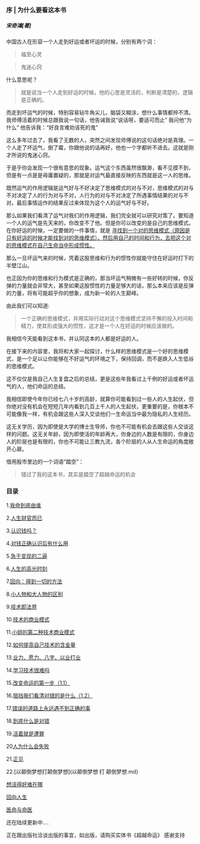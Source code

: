 ### 序 | 为什么要看这本书
##### 宋奇鴻[著]
中国古人在形容一个人走到好运或者坏运的时候，分别有两个词：

>福至心灵

>鬼迷心窍

什么意思呢？
> 就是说当一个人走到好运的时候，他的心思是灵活的，判断是清楚的，逻辑是正确的。

而走到坏运气的时候，特别容易钻牛角尖儿，脑袋又糊涂，想什么事情都拎不清。我师傅活着的时候总跟我说一句话，他告诫我说“说话呀，要适可而止”
我问他“为什么”
他告诉我：“好良言难劝该死的鬼”

这么多年过去了，我看了无数的人，突然之间发现师傅说的这句话绝对是真理。一个人走了坏运气，倒了霉，你跟他说的话再好，他也一个字都听不进去。这就是刚才所说的鬼迷心窍。

于是乎你会发现一个很有意思的现象。运气这个东西虽然很飘渺，看不见摸不到，但是有一点是是毋庸置疑的，那就是对运气最直接反映的东西就是这一人的思维。

既然运气的作用逻辑是运气好与不好决定了思维模式的对与不对，思维模式的对与不对决定了人的行为对与不对，人行为的对与不对决定了所遇事情结果的对与不对。最后事情运作的结果反过来体现为这个人的运气好与不好。

那么如果我们看清了运气对我们的作用逻辑，我们完全就可以研究对策了。要知道一个人的运气是先天来的，你改变不了他。但是你可以改变的是自己的思维模式。在你好运的时候，一定要做的一件事情，就是 <u> 寻找到一个对的思维模式（原因是只有好运的时候才能找到对的思维模式）。然后用自己的时间和行为，去把这个对的思维模式在自己生命当中形成惯性。 </u>

那么一旦坏运气来的时候，凭着这股思维和行为的惯性你就能守住在好运时打下的半壁江山。

也正因为你的思维和行为模式是正确的，那当坏运气稍微有一些好转的时候，你反弹的力量就会非常大，甚至如果这股惯性的力量足够大的话，那么本来应该是反弹的力量，将有可能超乎你的想象，成为新一轮的人生巅峰。

由此我们可以知道:
>一个正确的思维模式，并用实际行动对这个思维模式坚持不懈的投入时间和精力，使其形成强大的惯性，这才是一个人在好运的时候应该做的。

我相信今天能看到这本书，并认同这本的人都是好运的人。

在接下来的内容里，我将和大家一起探讨，什么样的思维模式是一个好的思维模式，是一个足以让你能够在不好运气的环境之下，保持回调，而不是跌入人生低谷的思维模式。

这不仅仅是我自己人生复盘之后的总结，更是这些年我看过上千例的好运或者坏运气的人，他们命运的总结。

我相信即使今年你已经七八十岁的高龄，就算你可能看到过一些人的人生起伏，但你绝对没有机会在短短几年内看到几百上千人的人生起伏，更重要的是，你根本不可能像我一样，有机会跟这些人深入交谈他们一生命运当中最为隐私的人生经历。

这无关学历，因为即使是大学的博士生导师，你也不可能有机会去跟这些人交谈这样的问题。这无关年龄，因为即使活的年龄再大，你身边的人数是有限的，你身边人的阶层也是有限的，你也不可能让三教九流，各个阶层的人从人生命运的角度敞开心扉。

借用股市里边的一个词语“踏空”：
>错过了我的这本书，其实是踏空了超越命运的机会

### 目录
1.[我命到底由谁](我命到底由谁.md)

2.[人生财官而已](人生财官而已.md)

3.[认识钱吗？](认识钱吗.md)

4.[对钱正确认识后有什么用](对钱正确认识后有什么用.md)

5.[急于变现的二逼](急于变现的二逼.md)

6.[人生的高光时刻](人生的高光时刻.md)

7.[回向：得到一切的方法](回向是得到一切的方法.md)

8.[小人物和大人物的区别](小人物和大人物的区别.md)

9.[技术即法界](技术即法界.md)

10.[技术的商业模式](技术的商业模式.md)

11.[小姐的第二种技术商业模式](小姐的第二种技术商业模式.md)

12.[如何提高自己技术的含金量](如何提高自己技术的含金量.md)

13.[业力、愿力、八字、以业打业](业力、愿力、八字、以业打业.md)

14.[学习技术很难吗](学习技术很难吗.md)

15.[改变命运的第一步（1.1）](改变命运的第一步（1.1）.md)

16.[阻挡我们看清对错的是什么（1.2）](阻挡我们看清对错的是什么（1.2）.md)

17.[错误的道路上永远遇不到正确的事](错误的道路上永远遇不到正确的事.md)

18.[到底什么是对错](到底什么是对错.md)

19.[活着就是遭罪](活着就是遭罪.md)

20[人为什么会失败](人为什么会失败.md)

21.[正见](正见.md)

22.[以颠倒梦想打颠倒梦想](以颠倒梦想 打 颠倒梦想.md)

[想活得好难在哪](想活的好难在哪.md)

[回向人生](回向人生.md)

[医命与命医](医命与命医.md)


还在陆续更新中....

正在跟出版社洽谈出版的事宜，如出版，请购买实体书《超越命运》
感谢支持
